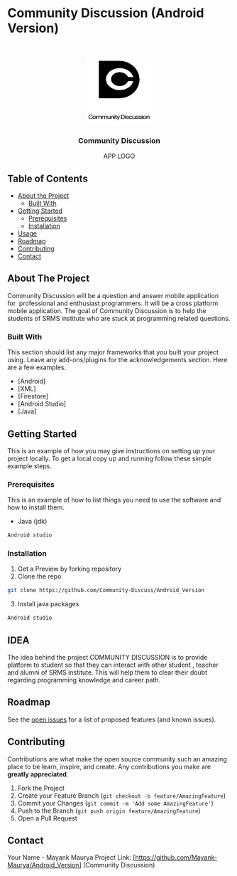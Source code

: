 # Community Discussion (Android Version)


<!-- PROJECT LOGO -->
<br />
<p align="center">
  <a href="https://github.com/Community-Discuss/UI-UX/blob/master/Screenshot%202020-09-02%20at%202.47.39%20AM.png">
    <img src="https://github.com/Community-Discuss/UI-UX/blob/master/Screenshot%202020-09-02%20at%202.47.39%20AM.png" alt="Logo" width="150" height="150">
  </a>

  <h3 align="center"> Community Discussion </h3>

  <p align="center">
    <a>APP LOGO</a>
</p>



<!-- TABLE OF CONTENTS -->
## Table of Contents

* [About the Project](#about-the-project)
  * [Built With](#built-with)
* [Getting Started](#getting-started)
  * [Prerequisites](#prerequisites)
  * [Installation](#installation)
* [Usage](#usage)
* [Roadmap](#roadmap)
* [Contributing](#contributing)
* [Contact](#contact)



<!-- ABOUT THE PROJECT -->
## About The Project

Community Discussion will be a question and answer mobile application for  professional and enthusiast programmers. It will be a cross platform mobile application. The goal of Community Discussion is to help the students of SRMS institute who are stuck at programming related questions.

### Built With
This section should list any major frameworks that you built your project using. Leave any add-ons/plugins for the acknowledgements section. Here are a few examples.
* [Android]
* [XML]
* [Firestore]
* [Android Studio]
* [Java]



<!-- GETTING STARTED -->
## Getting Started

This is an example of how you may give instructions on setting up your project locally.
To get a local copy up and running follow these simple example steps.

### Prerequisites

This is an example of how to list things you need to use the software and how to install them.
*  Java (jdk)
```sh
Android studio
```

### Installation

1. Get a  Preview  by forking repository 
2. Clone the repo
```sh
git clone https://github.com/Community-Discuss/Android_Version
```
3. Install java packages
```sh
Android studio
```

<!-- USAGE EXAMPLES -->
## IDEA

The idea behind the project COMMUNITY DISCUSSION is to provide platform to student so that they can interact with other student , teacher and alumni of SRMS institute. This will help them to clear their doubt regarding
programming knowledge and career path.


<!-- ROADMAP -->
## Roadmap

See the [open issues](https://github.com/Community-Discuss/Android_Version/issues) for a list of proposed features (and known issues).



<!-- CONTRIBUTING -->
## Contributing

Contributions are what make the open source community such an amazing place to be learn, inspire, and create. Any contributions you make are **greatly appreciated**.

1. Fork the Project
2. Create your Feature Branch (`git checkout -b feature/AmazingFeature`)
3. Commit your Changes (`git commit -m 'Add some AmazingFeature'`)
4. Push to the Branch (`git push origin feature/AmazingFeature`)
5. Open a Pull Request







<!-- CONTACT -->
## Contact

Your Name - Mayank Maurya
Project Link: [https://github.com/Mayank-Maurya/Android_Version] (Community Discussion)






